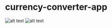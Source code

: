 # currency-converter-app

![alt text](https://imgur.com/l6CoLTE.png)
![alt text](https://imgur.com/DVnopZI.png)
